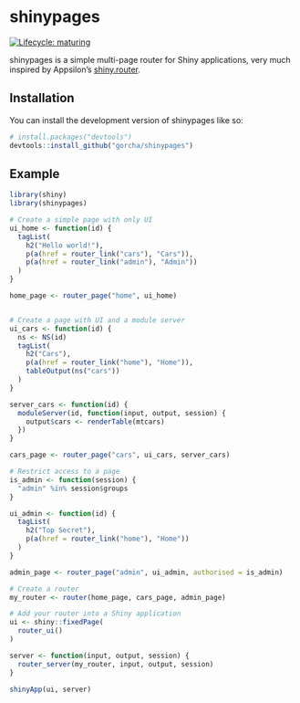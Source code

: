 
<!-- README.md is generated from README.Rmd. Please edit that file -->

# shinypages

<!-- badges: start -->

[![Lifecycle:
maturing](https://img.shields.io/badge/lifecycle-maturing-blue.svg)](https://lifecycle.r-lib.org/articles/stages.html#maturing)
<!-- badges: end -->

shinypages is a simple multi-page router for Shiny applications, very
much inspired by Appsilon’s
[shiny.router](https://github.com/Appsilon/shiny.router).

## Installation

You can install the development version of shinypages like so:

``` r
# install.packages("devtools")
devtools::install_github("gorcha/shinypages")
```

## Example

``` r
library(shiny)
library(shinypages)

# Create a simple page with only UI
ui_home <- function(id) {
  tagList(
    h2("Hello world!"),
    p(a(href = router_link("cars"), "Cars")),
    p(a(href = router_link("admin"), "Admin"))
  )
}

home_page <- router_page("home", ui_home)


# Create a page with UI and a module server
ui_cars <- function(id) {
  ns <- NS(id)
  tagList(
    h2("Cars"),
    p(a(href = router_link("home"), "Home")),
    tableOutput(ns("cars"))
  )
}

server_cars <- function(id) {
  moduleServer(id, function(input, output, session) {
    output$cars <- renderTable(mtcars)
  })
}

cars_page <- router_page("cars", ui_cars, server_cars)

# Restrict access to a page
is_admin <- function(session) {
  "admin" %in% session$groups
}

ui_admin <- function(id) {
  tagList(
    h2("Top Secret"),
    p(a(href = router_link("home"), "Home"))
  )
}

admin_page <- router_page("admin", ui_admin, authorised = is_admin)

# Create a router
my_router <- router(home_page, cars_page, admin_page)

# Add your router into a Shiny application
ui <- shiny::fixedPage(
  router_ui()
)

server <- function(input, output, session) {
  router_server(my_router, input, output, session)
}

shinyApp(ui, server)
```
